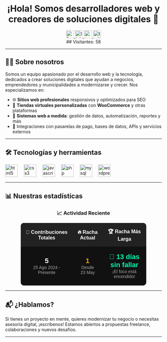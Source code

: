 <h1 align="center">¡Hola! Somos desarrolladores web y creadores de soluciones digitales 🚀</h1>

<div align="center">
  <a href="https://www.facebook.com/profile.php?id=61575580692836" target="_blank">
    <img src="https://img.shields.io/static/v1?message=Facebook&logo=facebook&label=&color=1877F2&logoColor=white&labelColor=&style=for-the-badge" height="25" alt="facebook logo" />
  </a>
  <a href="https://linkedin.com/in/TU_USUARIO" target="_blank">
    <img src="https://img.shields.io/static/v1?message=LinkedIn&logo=linkedin&label=&color=0077B5&logoColor=white&labelColor=&style=for-the-badge" height="25" alt="linkedin logo" />
  </a>
  <a href="https://youtube.com/@TU_CANAL" target="_blank">
    <img src="https://img.shields.io/static/v1?message=YouTube&logo=youtube&label=&color=FF0000&logoColor=white&labelColor=&style=for-the-badge" height="25" alt="youtube logo" />
  </a>
  <a href="https://twitter.com/TU_USUARIO" target="_blank">
    <img src="https://img.shields.io/static/v1?message=Twitter&logo=twitter&label=&color=1DA1F2&logoColor=white&labelColor=&style=for-the-badge" height="25" alt="twitter logo" />
  </a>
</div>

<div align="center">
  ## Visitantes: 58
</div>

---

## 👨‍💻 Sobre nosotros

Somos un equipo apasionado por el desarrollo web y la tecnología, dedicados a crear soluciones digitales que ayudan a negocios, emprendedores y municipalidades a modernizarse y crecer. Nos especializamos en:

- 🌐 **Sitios web profesionales** responsivos y optimizados para SEO
- 🛒 **Tiendas virtuales personalizadas** con **WooCommerce** y otras plataformas
- 🧠 **Sistemas web a medida**: gestión de datos, automatización, reportes y más
- 🔌 Integraciones con pasarelas de pago, bases de datos, APIs y servicios externos

---

## 🛠 Tecnologías y herramientas

<div align="left">
  <a href="https://developer.mozilla.org/en-US/docs/Web/HTML" target="_blank"><img src="https://cdn.jsdelivr.net/gh/devicons/devicon/icons/html5/html5-original.svg" height="40" alt="html5 logo" /></a>
  <img width="12" />
  <a href="https://developer.mozilla.org/en-US/docs/Web/CSS" target="_blank"><img src="https://cdn.jsdelivr.net/gh/devicons/devicon/icons/css3/css3-original.svg" height="40" alt="css3 logo" /></a>
  <img width="12" />
  <a href="https://developer.mozilla.org/en-US/docs/Web/JavaScript" target="_blank"><img src="https://cdn.jsdelivr.net/gh/devicons/devicon/icons/javascript/javascript-original.svg" height="40" alt="javascript logo" /></a>
  <img width="12" />
  <a href="https://www.php.net/" target="_blank"><img src="https://cdn.jsdelivr.net/gh/devicons/devicon/icons/php/php-original.svg" height="40" alt="php logo" /></a>
  <img width="12" />
  <a href="https://www.mysql.com/" target="_blank"><img src="https://cdn.jsdelivr.net/gh/devicons/devicon/icons/mysql/mysql-original.svg" height="40" alt="mysql logo" /></a>
  <img width="12" />
  <a href="https://wordpress.org/" target="_blank"><img src="https://cdn.jsdelivr.net/gh/devicons/devicon/icons/wordpress/wordpress-plain.svg" height="40" alt="wordpress logo" /></a>
</div>

---

## 📊 Nuestras estadísticas

<h3 align="center">📈 Actividad Reciente</h3>

<div align="center">
  <table style="border-collapse: collapse; width: 80%; background-color: #111; color: #fff; border-radius: 10px; overflow: hidden; font-family: sans-serif;">
    <tr style="background-color: #222;">
      <th style="padding: 15px;">🔢 Contribuciones Totales</th>
      <th style="padding: 15px;">🔥 Racha Actual</th>
      <th style="padding: 15px;">🏆 Racha Más Larga</th>
    </tr>
    <tr align="center" style="font-size: 22px;">
      <td style="padding: 20px;">
        <strong>5</strong><br/>
        <span style="font-size: 14px; color: #aaa;">25 Ago 2024 - Presente</span>
      </td>
      <td style="padding: 20px; color: orange;">
        <strong>1</strong><br/>
        <span style="font-size: 14px; color: #aaa;">Desde 23 May</span>
      </td>
      <td style="padding: 20px; color: #00ffae;">
        <strong>🚀 13 días sin fallar</strong><br/>
        <span style="font-size: 14px; color: #aaa;">¡El foco está encendido!</span>
      </td>
    </tr>
  </table>
</div>

---

## 📬 ¿Hablamos?

Si tienes un proyecto en mente, quieres modernizar tu negocio o necesitas asesoría digital, ¡escríbenos! Estamos abiertos a propuestas freelance, colaboraciones y nuevos desafíos.

---

